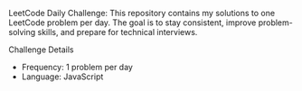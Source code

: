LeetCode Daily Challenge:
This repository contains my solutions to one LeetCode problem per day. The goal is to stay consistent, improve problem-solving skills, and prepare for technical interviews.

Challenge Details
- Frequency: 1 problem per day
- Language: JavaScript 
